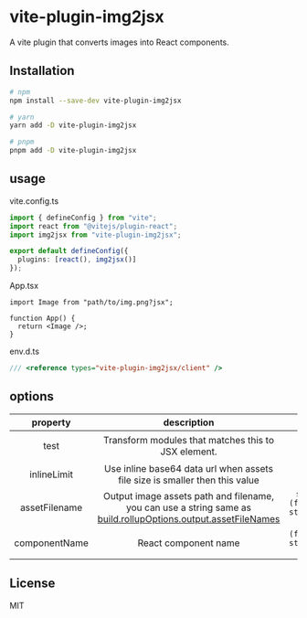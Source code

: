 # vite-plugin-img2jsx

A vite plugin that converts images into React components.

## Installation

```bash
# npm
npm install --save-dev vite-plugin-img2jsx

# yarn
yarn add -D vite-plugin-img2jsx

# pnpm
pnpm add -D vite-plugin-img2jsx
```

## usage

vite.config.ts

```ts
import { defineConfig } from "vite";
import react from "@vitejs/plugin-react";
import img2jsx from "vite-plugin-img2jsx";

export default defineConfig({
  plugins: [react(), img2jsx()]
});
```

App.tsx

```tsx
import Image from "path/to/img.png?jsx";

function App() {
  return <Image />;
}
```

env.d.ts

```ts
/// <reference types="vite-plugin-img2jsx/client" />
```

## options

|   property    |                                                                                    description                                                                                     |                  type                  |                    default                    |
| :-----------: | :--------------------------------------------------------------------------------------------------------------------------------------------------------------------------------: | :------------------------------------: | :-------------------------------------------: |
|     test      |                                                                Transform modules that matches this to JSX element.                                                                 |                `RegExp`                | `/\.(png\|jpe?g\|gif\|bmp\|webp\|ico)\?jsx$/` |
|  inlineLimit  |                                                    Use inline base64 data url when assets file size is smaller then this value                                                     |                `number`                |                    `4096`                     |
| assetFilename | Output image assets path and filename, you can use a string same as [build.rollupOptions.output.assetFileNames](https://rollupjs.org/configuration-options/#output-assetfilenames) | `string\|(filename: string) => string` |          `"[name]-[hash][extname]"`           |
| componentName |                                                                                React component name                                                                                |     `(filename: string) => string`     |              `() => "JSXImage"`               |

## License

MIT
